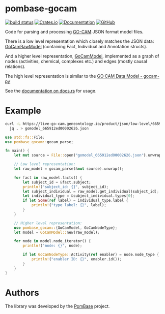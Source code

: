 # pombase-gocam

[![build status](https://github.com/pombase/pombase-gocam/actions/workflows/rust.yml/badge.svg?branch=main)](https://github.com/pombase/pombase-gocam/actions)
[![Crates.io](https://img.shields.io/crates/v/pombase-gocam.svg)](https://crates.io/crates/pombase-gocam)
[![Documentation](https://docs.rs/pombase-gocam/badge.svg)](https://docs.rs/pombase-gocam)
[![GitHub](https://img.shields.io/badge/GitHub-pombase--gocam-blue)](https://github.com/pombase/pombase-gocam)

Code for parsing and processing [GO-CAM](https://geneontology.org/docs/gocam-overview)
JSON format model files.

There is a low level representation which closely matches the JSON
data: [GoCamRawModel](https://docs.rs/pombase-gocam/latest/pombase_gocam/struct.GoCamRawModel.html)
(containing Fact, Individual and Annotation structs).

And a higher level representation, [GoCamModel](https://docs.rs/pombase-gocam/latest/pombase_gocam/struct.GoCamModel.html),
implemented as a graph of nodes (activities, chemical, complexes etc.)
and edges (mostly causal relations).

The high level representation is similar to the
[GO CAM Data Model - gocam-py](https://github.com/geneontology/gocam-py)

See the [documentation on docs.rs](https://docs.rs/pombase-gocam/latest/pombase_gocam/)
for usage.

# Example

```bash
curl -L https://live-go-cam.geneontology.io/product/json/low-level/665912ed00002626.json |
  jq . > gomodel_665912ed00002626.json

```

```rust
use std::fs::File;
use pombase_gocam::gocam_parse;

fn main() {
    let mut source = File::open("gomodel_665912ed00002626.json").unwrap();

    // Low level representation:
    let raw_model = gocam_parse(&mut source).unwrap();

    for fact in raw_model.facts() {
        let subject_id = &fact.subject;
        println!("subject_id: {}", subject_id);
        let subject_individual = raw_model.get_individual(subject_id);
        let individual_type = &subject_individual.types[0];
        if let Some(ref label) = individual_type.label {
            println!("type label: {}", label);
        }
    }

    // Higher level representation:
    use pombase_gocam::{GoCamModel, GoCamNodeType};
    let model = GoCamModel::new(raw_model);

    for node in model.node_iterator() {
        println!("node: {}", node);

        if let GoCamNodeType::Activity(ref enabler) = node.node_type {
            println!("enabler ID: {}", enabler.id());
        }
    }
}
```

# Authors

The library was developed by the [PomBase](https://www.pombase.org/) project.
